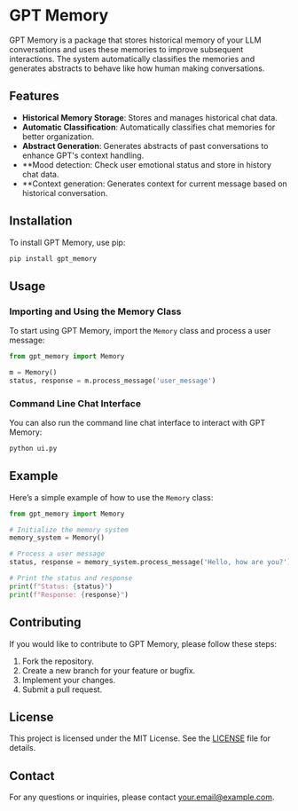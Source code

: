 # GPT Memory

GPT Memory is a package that stores historical memory of your LLM conversations and uses these memories to improve subsequent interactions. The system automatically classifies the memories and generates abstracts to behave like how human making conversations.

## Features

- **Historical Memory Storage**: Stores and manages historical chat data.
- **Automatic Classification**: Automatically classifies chat memories for better organization.
- **Abstract Generation**: Generates abstracts of past conversations to enhance GPT's context handling.
- **Mood detection: Check user emotional status and store in history chat data.
- **Context generation: Generates context for current message based on historical conversation.

## Installation

To install GPT Memory, use pip:

```bash
pip install gpt_memory
```

## Usage

### Importing and Using the Memory Class

To start using GPT Memory, import the `Memory` class and process a user message:

```python
from gpt_memory import Memory

m = Memory()
status, response = m.process_message('user_message')
```

### Command Line Chat Interface

You can also run the command line chat interface to interact with GPT Memory:

```bash
python ui.py
```

## Example

Here’s a simple example of how to use the `Memory` class:

```python
from gpt_memory import Memory

# Initialize the memory system
memory_system = Memory()

# Process a user message
status, response = memory_system.process_message('Hello, how are you?')

# Print the status and response
print(f"Status: {status}")
print(f"Response: {response}")
```

## Contributing

If you would like to contribute to GPT Memory, please follow these steps:

1. Fork the repository.
2. Create a new branch for your feature or bugfix.
3. Implement your changes.
4. Submit a pull request.

## License

This project is licensed under the MIT License. See the [LICENSE](LICENSE) file for details.

## Contact

For any questions or inquiries, please contact [your.email@example.com](mailto:your.email@example.com).

